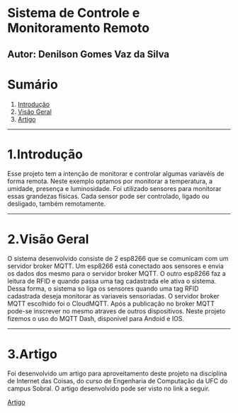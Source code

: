 # Sistema de Controle e Monitoramento Remoto
## Autor: Denilson Gomes Vaz da Silva
# Sumário 
 1. [Introdução](#chap1)
 2. [Visão Geral](#chap2)
 3. [Artigo](#chap3)

*******

<div id='chap1'/>  

1.Introdução
==========

<p>Esse projeto tem a intenção de monitorar e controlar algumas variavéis de forma remota.
Neste exemplo optamos por monitorar a temperatura, a umidade, presença e luminosidade.
Foi utilizado sensores para monitorar essas grandezas fisicas. Cada sensor pode ser controlado,
ligado ou desligado, também remotamente.<p/>

---
<div id='chap2'/>

2.Visão Geral
==========
<p></p>
<p>O sistema desenvolvido consiste de 2 esp8266 que se comunicam com um servidor broker MQTT.
Um esp8266 está conectado aos sensores e envia os dados dos mesmo para o servidor broker MQTT.
O outro esp8266 faz a leitura de RFID e quando passa uma tag cadastrada ele ativa o sistema.
Dessa forma, o sistema so liga os sensores quando uma tag RFID cadastrada deseja monitorar as
variaveis sensoriadas.
O servidor broker MQTT escolhido foi o CloudMQTT. Após a publicação no broker MQTT pode-se
inscrever no mesmo atraves de outros dispositivos. Neste projeto fizemos o uso do MQTT Dash,
disponivel para Andoid e IOS.

---

<div id='chap3'/>

3.Artigo
==========
<p></p>
<p>Foi desenvolvido um artigo para aproveitamento deste projeto na disciplina de Internet das Coisas, do curso de Engenharia de Computação da UFC do campus Sobral. O artigo desenvolvido pode ser visto no link a seguir.

[Artigo](https://drive.google.com/open?id=1mk14w89wjMI3-fXUGNsRDA7_hJkSCFa0)
